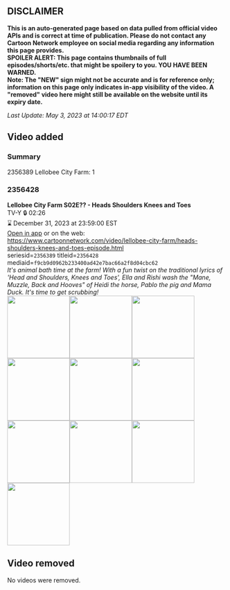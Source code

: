## DISCLAIMER
**This is an auto-generated page based on data pulled from official video APIs and is correct at time of publication. Please do not contact any Cartoon Network employee on social media regarding any information this page provides.**  
**SPOILER ALERT: This page contains thumbnails of full episodes/shorts/etc. that might be spoilery to you. YOU HAVE BEEN WARNED.**  
**Note: The "NEW" sign might not be accurate and is for reference only; information on this page only indicates in-app visibility of the video. A "removed" video here might still be available on the website until its expiry date.**  

_Last Update: May 3, 2023 at 14:00:17 EDT_
## Video added
### Summary
2356389 Lellobee City Farm: 1  
### 2356428
**Lellobee City Farm S02E?? - Heads Shoulders Knees and Toes**  
TV-Y 🔒 02:26  
⌛ December 31, 2023 at 23:59:00 EST  
[Open in app](https://cnvideo.sercomkc.org/redirector.html?type=cnapp&seriesid=1000000000093702&titleid=2356428&mediaid=f9cb9d0962b233400ad42e7bac66a2f8d04cbc62) or on the web: https://www.cartoonnetwork.com/video/lellobee-city-farm/heads-shoulders-knees-and-toes-episode.html  
seriesid=`2356389` titleid=`2356428` mediaid=`f9cb9d0962b233400ad42e7bac66a2f8d04cbc62`  
_It's animal bath time at the farm! With a fun twist on the traditional lyrics of 'Head and Shoulders, Knees and Toes', Ella and Rishi wash the "Mane, Muzzle, Back and Hooves" of Heidi the horse, Pablo the pig and Mama Duck. It's time to get scrubbing!_  
<a href="https://s3.amazonaws.com/cartoonorchestrator/2356428_001_1280x720.jpg"><img src="https://s3.amazonaws.com/cartoonorchestrator/2356428_001_640x360.jpg" height="144px" /></a><a href="https://s3.amazonaws.com/cartoonorchestrator/2356428_002_1280x720.jpg"><img src="https://s3.amazonaws.com/cartoonorchestrator/2356428_002_640x360.jpg" height="144px" /></a><a href="https://s3.amazonaws.com/cartoonorchestrator/2356428_003_1280x720.jpg"><img src="https://s3.amazonaws.com/cartoonorchestrator/2356428_003_640x360.jpg" height="144px" /></a><a href="https://s3.amazonaws.com/cartoonorchestrator/2356428_004_1280x720.jpg"><img src="https://s3.amazonaws.com/cartoonorchestrator/2356428_004_640x360.jpg" height="144px" /></a><a href="https://s3.amazonaws.com/cartoonorchestrator/2356428_005_1280x720.jpg"><img src="https://s3.amazonaws.com/cartoonorchestrator/2356428_005_640x360.jpg" height="144px" /></a><a href="https://s3.amazonaws.com/cartoonorchestrator/2356428_006_1280x720.jpg"><img src="https://s3.amazonaws.com/cartoonorchestrator/2356428_006_640x360.jpg" height="144px" /></a><a href="https://s3.amazonaws.com/cartoonorchestrator/2356428_007_1280x720.jpg"><img src="https://s3.amazonaws.com/cartoonorchestrator/2356428_007_640x360.jpg" height="144px" /></a><a href="https://s3.amazonaws.com/cartoonorchestrator/2356428_008_1280x720.jpg"><img src="https://s3.amazonaws.com/cartoonorchestrator/2356428_008_640x360.jpg" height="144px" /></a><a href="https://s3.amazonaws.com/cartoonorchestrator/2356428_009_1280x720.jpg"><img src="https://s3.amazonaws.com/cartoonorchestrator/2356428_009_640x360.jpg" height="144px" /></a><a href="https://s3.amazonaws.com/cartoonorchestrator/2356428_010_1280x720.jpg"><img src="https://s3.amazonaws.com/cartoonorchestrator/2356428_010_640x360.jpg" height="144px" /></a>
## Video removed
No videos were removed.  
